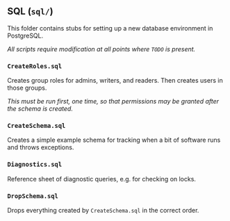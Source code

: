 
## SQL (`sql/`)
This folder contains stubs for setting up a new database environment in
PostgreSQL.

*All scripts require modification at all points where `TODO` is present.*

### `CreateRoles.sql`
Creates group roles for admins, writers, and readers. Then creates users in
those groups.

*This must be run first, one time, so that permissions may be granted after
the schema is created.*

### `CreateSchema.sql`
Creates a simple example schema for tracking when a bit of software runs and
throws exceptions.

### `Diagnostics.sql`
Reference sheet of diagnostic queries, e.g. for checking on locks.

### `DropSchema.sql`
Drops everything created by `CreateSchema.sql` in the correct order.
